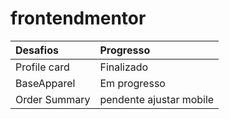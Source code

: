 # frontendmentor



Desafios  | Progresso
:--------- | :------
Profile card | Finalizado
BaseApparel | Em progresso
Order Summary | pendente ajustar mobile
